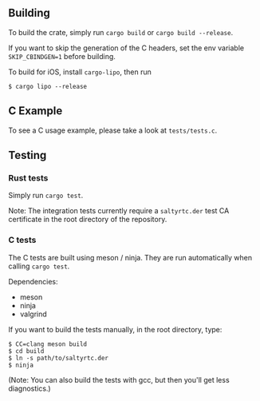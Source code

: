 ## Building

To build the crate, simply run `cargo build` or `cargo build --release`.

If you want to skip the generation of the C headers, set the env variable
`SKIP_CBINDGEN=1` before building.

To build for iOS, install `cargo-lipo`, then run

    $ cargo lipo --release


## C Example

To see a C usage example, please take a look at `tests/tests.c`.


## Testing

### Rust tests

Simply run `cargo test`.

Note: The integration tests currently require a `saltyrtc.der` test CA
certificate in the root directory of the repository.

### C tests

The C tests are built using meson / ninja. They are run automatically when
calling `cargo test`.

Dependencies:

- meson
- ninja
- valgrind

If you want to build the tests manually, in the root directory, type:

    $ CC=clang meson build
    $ cd build
    $ ln -s path/to/saltyrtc.der
    $ ninja

(Note: You can also build the tests with gcc, but then you'll get less diagnostics.)
